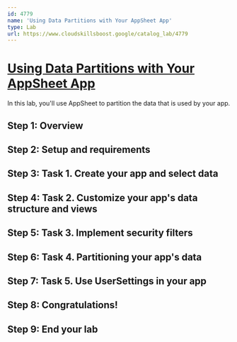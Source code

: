 ```yaml
---
id: 4779
name: 'Using Data Partitions with Your AppSheet App'
type: Lab
url: https://www.cloudskillsboost.google/catalog_lab/4779
---
```


# [Using Data Partitions with Your AppSheet App](https://www.cloudskillsboost.google/catalog_lab/4779)

In this lab, you'll use AppSheet to partition the data that is used by your app.

## Step 1: Overview

## Step 2: Setup and requirements

## Step 3: Task 1. Create your app and select data

## Step 4: Task 2. Customize your app's data structure and views

## Step 5: Task 3. Implement security filters

## Step 6: Task 4. Partitioning your app's data

## Step 7: Task 5. Use UserSettings in your app

## Step 8: Congratulations!

## Step 9: End your lab
